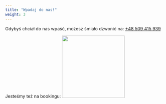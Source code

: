 ```yaml
---
title: "Wpadaj do nas!"
weight: 3
---
```


Gdybyś chciał do nas wpaść, możesz śmiało dzwonić na: [+48 509 415 939](tel:+48509415939)

Jesteśmy też na bookingu:
[<img style="margin: 0" width="200px" src="https://cf.bstatic.com/static/img/bcom_logo_blue_bg/f12f834e849b2a7f752a14b2598a6ddfeda1e713.svg">](https://www.booking.com/hotel/pl/bajeczka.pl.html)
